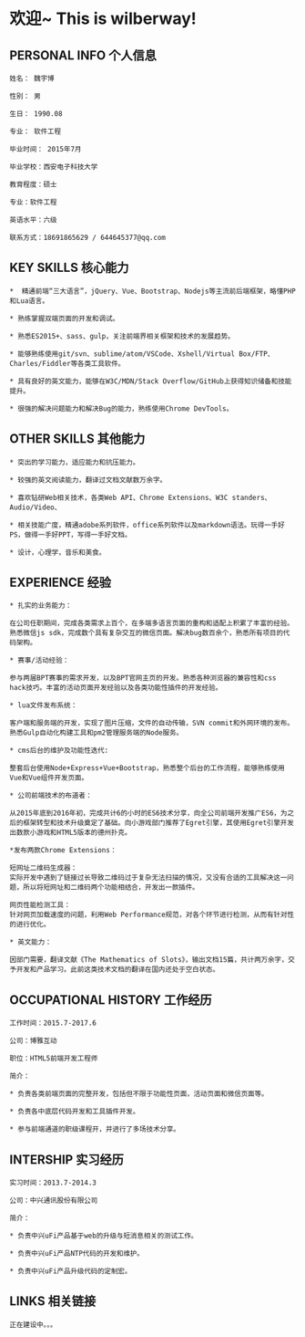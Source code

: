 
# 欢迎~ This is wilberway!

## PERSONAL INFO 个人信息 

    姓名： 魏宇博

    性别： 男

    生日： 1990.08

    专业： 软件工程

    毕业时间： 2015年7月

    毕业学校：西安电子科技大学

    教育程度：硕士

    专业：软件工程

    英语水平：六级   

    联系方式：18691865629 / 644645377@qq.com

## KEY SKILLS  核心能力

    *  精通前端“三大语言”，jQuery、Vue、Bootstrap、Nodejs等主流前后端框架，略懂PHP和Lua语言。

    * 熟练掌握双端页面的开发和调试。

    * 熟悉ES2015+、sass、gulp，关注前端界相关框架和技术的发展趋势。

    * 能够熟练使用git/svn、sublime/atom/VSCode、Xshell/Virtual Box/FTP、Charles/Fiddler等各类工具软件。

    * 具有良好的英文能力，能够在W3C/MDN/Stack Overflow/GitHub上获得知识储备和技能提升。

    * 很强的解决问题能力和解决Bug的能力，熟练使用Chrome DevTools。

## OTHER SKILLS 其他能力

    * 突出的学习能力，适应能力和抗压能力。

    * 较强的英文阅读能力，翻译过文档文献数万余字。

    * 喜欢钻研Web相关技术，各类Web API、Chrome Extensions、W3C standers、Audio/Video、

    * 相关技能广度，精通adobe系列软件，office系列软件以及markdown语法。玩得一手好PS，做得一手好PPT，写得一手好文档。

    * 设计，心理学，音乐和美食。

## EXPERIENCE 经验

    * 扎实的业务能力：

    在公司任职期间，完成各类需求上百个，在多端多语言页面的重构和适配上积累了丰富的经验。熟悉微信js sdk，完成数个具有复杂交互的微信页面。解决bug数百余个，熟悉所有项目的代码架构。

    * 赛事/活动经验：

    参与两届BPT赛事的需求开发，以及BPT官网主页的开发。熟悉各种浏览器的兼容性和css hack技巧。丰富的活动页面开发经验以及各类功能性插件的开发经验。

    * lua文件发布系统：
    
    客户端和服务端的开发，实现了图片压缩，文件的自动传输，SVN commit和外网环境的发布。熟悉Gulp自动化构建工具和pm2管理服务端的Node服务。

    * cms后台的维护及功能性迭代:
    
    整套后台使用Node+Express+Vue+Bootstrap，熟悉整个后台的工作流程，能够熟练使用Vue和Vue组件开发页面。

    * 公司前端技术的布道者：
    
    从2015年底到2016年初，完成共计6的小时的ES6技术分享，向全公司前端开发推广ES6，为之后的框架转型和技术升级奠定了基础。向小游戏部门推荐了Egret引擎，其使用Egret引擎开发出数款小游戏和HTML5版本的德州扑克。

    *发布两款Chrome Extensions：

    短网址二维码生成器：
    实际开发中遇到了链接过长导致二维码过于复杂无法扫描的情况，又没有合适的工具解决这一问题，所以将短网址和二维码两个功能相结合，开发出一款插件。

    网页性能检测工具：
    针对网页加载速度的问题，利用Web Performance规范，对各个环节进行检测，从而有针对性的进行优化。

    * 英文能力：

    因部门需要，翻译文献《The Mathematics of Slots》，输出文档15篇，共计两万余字，交予开发和产品学习。此前这类技术文档的翻译在国内还处于空白状态。

## OCCUPATIONAL HISTORY 工作经历

    工作时间：2015.7-2017.6

    公司：博雅互动

    职位：HTML5前端开发工程师

    简介：

    * 负责各类前端页面的完整开发，包括但不限于功能性页面，活动页面和微信页面等。

    * 负责各中底层代码开发和工具插件开发。

    * 参与前端通道的职级课程开，并进行了多场技术分享。


## INTERSHIP 实习经历

    实习时间：2013.7-2014.3 

    公司：中兴通讯股份有限公司 

    简介：

    * 负责中兴uFi产品基于web的升级与短消息相关的测试工作。

    * 负责中兴uFi产品NTP代码的开发和维护。 

    * 负责中兴uFi产品升级代码的定制宏。 

## LINKS 相关链接

    正在建设中。。。